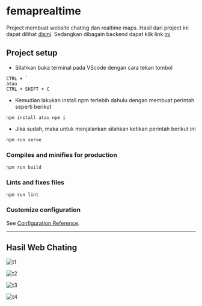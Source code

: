 # femaprealtime

Project membuat website chating dan realtime maps. Hasil dari project ini dapat dilihat [disini](http://52.204.186.223:5000/). Sedangkan dibagain backend dapat klik link [ini](https://github.com/tomimandalap/be-vuemessage)


## Project setup

- Silahkan buka terminal pada VScode dengan cara tekan tombol
```
CTRL + ` 
atau
CTRL + SHIFT + C
```

- Kemudian lakukan install npm terlebih dahulu dengan membuat perintah seperti berikut
```
npm install atau npm i
```

- Jika sudah, maka untuk menjalankan silahkan ketikan perintah berikut ini
```
npm run serve
```

### Compiles and minifies for production
```
npm run build
```

### Lints and fixes files
```
npm run lint
```

### Customize configuration
See [Configuration Reference](https://cli.vuejs.org/config/).

---


## Hasil Web Chating
![t1](https://user-images.githubusercontent.com/43200304/108646806-a63ab780-74e9-11eb-9908-228247e3e2ef.PNG)

![t2](https://user-images.githubusercontent.com/43200304/108646809-a89d1180-74e9-11eb-8a0a-7df1d6b47907.PNG)

![t3](https://user-images.githubusercontent.com/43200304/108646811-a935a800-74e9-11eb-85a4-7fb61311cdca.PNG)

![t4](https://user-images.githubusercontent.com/43200304/108646813-aa66d500-74e9-11eb-8b70-a5bc61e2397b.PNG)
